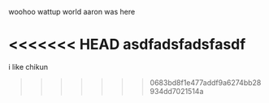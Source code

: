 woohoo wattup world
aaron was here

<<<<<<< HEAD
asdfadsfadsfasdf
=======
i like chikun
>>>>>>> 0683bd8f1e477addf9a6274bb28934dd7021514a
